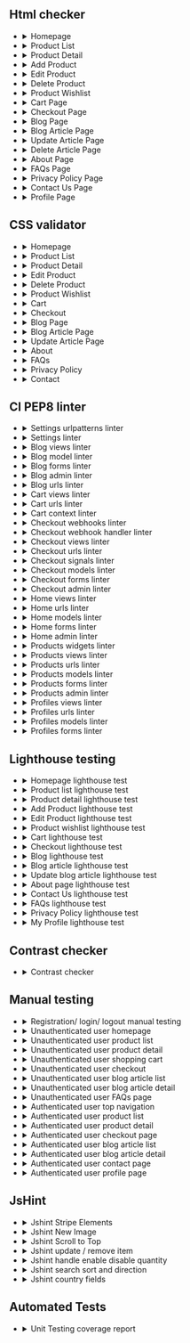 
## Html checker

- <details>
  <summary>Homepage</summary>

  - ![home page live site](readme_images/html-checker/html-checker-homepage.png)

  </details>

- <details>
  <summary>Product List</summary>

  - ![product list](readme_images/html-checker/html-checker-products-page.png)

  </details>

- <details>
  <summary>Product Detail</summary>

  - ![single product](readme_images/html-checker/html-checker-single-product.png)

  </details>

- <details>
  <summary>Add Product</summary>

  - ![add product](readme_images/html-checker/html-checker-add-product-page.png)

  </details>

- <details>
  <summary>Edit Product</summary>

  - ![edit product](readme_images/html-checker/html-checker-edit-product-page.png)

  </details>

- <details>
  <summary>Delete Product</summary>

  - ![delete product](readme_images/html-checker/html-checker-delete-product-page.png)

  </details>

- <details>
  <summary>Product Wishlist</summary>

  - ![product wishlist](readme_images/html-checker/html-checker-product-wishlist.png)

  </details>

- <details>
  <summary>Cart Page</summary>

  - ![cart page](readme_images/html-checker/html-checker-cart-page.png)

  </details>

- <details>
  <summary>Checkout Page</summary>

  - ![checkout page](readme_images/html-checker/html-checker-checkout-page.png)

  </details>

- <details>
  <summary>Blog Page</summary>

  - ![blog page](readme_images/html-checker/html-checker-blog-page.png)

  </details>

- <details>
  <summary>Blog Article Page</summary>

  - ![blog article page](readme_images/html-checker/html-checker-blog-article-page.png)

  </details>

- <details>

  <summary>Update Article Page</summary>

  - ![Update article page](readme_images/html-checker/html-checker-update-article-page.png)

  </details>

- <details>
  <summary>Delete Article Page</summary>

  - ![Delete article page](readme_images/html-checker/html-checker-delete-article-page.png)

  </details>

- <details>
  <summary>About Page</summary>

  - ![about page](readme_images/html-checker/html-checker-about-page.png)

  </details>

- <details>
  <summary>FAQs Page</summary>

  - ![faqs page](readme_images/html-checker/html-checker-faq-page.png)

  </details>

- <details>
  <summary>Privacy Policy Page</summary>

  - ![privacy policy page](readme_images/html-checker/html-checker-privacy-policy.png)

  </details>

- <details>
  <summary>Contact Us Page</summary>

  - ![contact us page](readme_images/html-checker/html-checker-contact-page.png)

  </details>

- <details>
  <summary>Profile Page</summary>

  - ![profile page](readme_images/html-checker/html-checker-profile-page.png)

  </details>

## CSS validator

- <details>
  <summary>Homepage</summary>

  - ![homepage](readme_images/css-checker/home-page-css-validation.png)
  
  </details>

- <details>
  <summary>Product List</summary>

  - ![product list](readme_images/css-checker/products-css-validation.png)
  
  </details>

- <details>
  <summary>Product Detail</summary>

  - ![product detail](readme_images/css-checker/single-product-css-validation.png)
  
  </details>

- <details>
  <summary>Edit Product</summary>

  - ![edit product](readme_images/css-checker/edit-product-css-validator.png)
  
  </details>

- <details>
  <summary>Delete Product</summary>

  - ![delete product](readme_images/css-checker/delete-product-css-validation.png)
  
  </details>

- <details>
  <summary>Product Wishlist</summary>

  - ![product wishlist](readme_images/css-checker/wishlist-css-validation.png)
  
  </details>

- <details>
  <summary>Cart</summary>

  - ![cart](readme_images/css-checker/cart-css-validation.png)
  
  </details>

- <details>
  <summary>Checkout</summary>

  - ![checkout](readme_images/css-checker/checkout-page-css-validation.png)
  
  </details>

- <details>
  <summary>Blog Page</summary>

  - ![blog page](readme_images/css-checker/blog-page-css-validation.png)
  
  </details>

- <details>
  <summary>Blog Article Page</summary>

  - ![blog article page](readme_images/css-checker/blog-article-css-validation.png)
  
  </details>

- <details>
  <summary>Update Article Page</summary>

  - ![update article page](readme_images/css-checker/update-article-css-validation.png)
  
  </details>

- <details>
  <summary>About</summary>

  - ![about](readme_images/css-checker/about-page-css-validation.png)
  
  </details>

- <details>
  <summary>FAQs</summary>

  - ![faqs](readme_images/css-checker/faq-page-css-validation.png)
  
  </details>

- <details>
  <summary>Privacy Policy</summary>

  - ![privacy policy](readme_images/css-checker/css-checker-privacy-policy.png)
  
  </details>

- <details>
  <summary>Contact</summary>

  - ![contact](readme_images/css-checker/contact-page-css-validation.png)
  
  </details>

## CI PEP8 linter

- <details>
  <summary>Settings urlpatterns linter</summary>

  - ![settings urlpatterns linter](readme_images/ci-pep8-linter/settings-urlpatterns-linter.png)
  
  </details>

- <details>
  <summary>Settings linter</summary>

  - ![settings linter](readme_images/ci-pep8-linter/settings-linter.png)
  
  </details>

- <details>
  <summary>Blog views linter</summary>

  - ![blog views linter](readme_images/ci-pep8-linter/blog-views-linter.png)
  
  </details>

- <details>
  <summary>Blog model linter</summary>

  - ![blog model linter](readme_images/ci-pep8-linter/blog-model-linter.png)
  
  </details>

- <details>
  <summary>Blog forms linter</summary>

  - ![blog forms linter](readme_images/ci-pep8-linter/blog-forms-linter.png)
  
  </details>

- <details>
  <summary>Blog admin linter</summary>

  - ![blog admin linter](readme_images/ci-pep8-linter/blog-admin-linter.png)
  
  </details>

- <details>
  <summary>Blog urls linter</summary>

  - ![blog urls linter](readme_images/ci-pep8-linter/blog-urls-linter.png)
  
  </details>

- <details>
  <summary>Cart views linter</summary>

  - ![cart views linter](readme_images/ci-pep8-linter/cart-views-linter.png)
  
  </details>

- <details>
  <summary>Cart urls linter</summary>

  - ![cart urls linter](readme_images/ci-pep8-linter/cart-urls-linter.png)
  
  </details>

- <details>
  <summary>Cart context linter</summary>

  - ![cart context linter](readme_images/ci-pep8-linter/cart-context-linter.png)
  
  </details>

- <details>
  <summary>Checkout webhooks linter</summary>

  - ![checkout webhooks linter](readme_images/ci-pep8-linter/checkout-webhooks-linter.png)
  
  </details>

- <details>
  <summary>Checkout webhook handler linter</summary>

  - ![checkout webhook handler linter](readme_images/ci-pep8-linter/checkout-webhook-handler.png)
  
  </details>

- <details>
  <summary>Checkout views linter</summary>

  - ![checkout views linter](readme_images/ci-pep8-linter/checkout-views-linter.png)
  
  </details>

- <details>
  <summary>Checkout urls linter</summary>

  - ![checkout urls linter](readme_images/ci-pep8-linter/checkout-urls-linter.png)
  
  </details>

- <details>
  <summary>Checkout signals linter</summary>

  - ![checkout signals linter](readme_images/ci-pep8-linter/checkout-signals-linter.png)
  
  </details>

- <details>
  <summary>Checkout models linter</summary>

  - ![checkout models linter](readme_images/ci-pep8-linter/checkout-models-linter.png)
  
  </details>

- <details>
  <summary>Checkout forms linter</summary>

  - ![checkout forms linter](readme_images/ci-pep8-linter/checkout-forms-linter.png)
  
  </details>

- <details>
  <summary>Checkout admin linter</summary>

  - ![checkout admin linter](readme_images/ci-pep8-linter/checkout-admin-linter.png)
  
  </details>

- <details>
  <summary>Home views linter</summary>

  - ![home views linter](readme_images/ci-pep8-linter/home-views-linter.png)
  
  </details>

- <details>
  <summary>Home urls linter</summary>

  - ![home urls linter](readme_images/ci-pep8-linter/home-urls-linter.png)
  
  </details>

- <details>
  <summary>Home models linter</summary>

  - ![home models linter](readme_images/ci-pep8-linter/home-models-linter.png)
  
  </details>

- <details>
  <summary>Home forms linter</summary>

  - ![home forms linter](readme_images/ci-pep8-linter/home-forms-linter.png)
  
  </details>

- <details>
  <summary>Home admin linter</summary>

  - ![home admin linter](readme_images/ci-pep8-linter/home-admin-linter.png)
  
  </details>

- <details>
  <summary>Products widgets linter</summary>

  - ![products widgets linter](readme_images/ci-pep8-linter/products-widgets-linter.png)
  
  </details>

- <details>
  <summary>Products views linter</summary>

  - ![products views linter](readme_images/ci-pep8-linter/products-views-linter.png)
  
  </details>

- <details>
  <summary>Products urls linter</summary>

  - ![products urls linter](readme_images/ci-pep8-linter/products-urls-linter.png)
  
  </details>

- <details>
  <summary>Products models linter</summary>

  - ![products models linter](readme_images/ci-pep8-linter/products-models-linter.png)
  
  </details>

- <details>
  <summary>Products forms linter</summary>

  - ![products forms linter](readme_images/ci-pep8-linter/products-forms-linter.png)
  
  </details>

- <details>
  <summary>Products admin linter</summary>

  - ![products admin linter](readme_images/ci-pep8-linter/products-admin-linter.png)
  
  </details>

- <details>
  <summary>Profiles views linter</summary>

  - ![profiles views linter](readme_images/ci-pep8-linter/profiles-views-linter.png)
  
  </details>

- <details>
  <summary>Profiles urls linter</summary>

  - ![profiles urls linter](readme_images/ci-pep8-linter/profiles-urls-linter.png)
  
  </details>

- <details>
  <summary>Profiles models linter</summary>

  - ![profiles models linter](readme_images/ci-pep8-linter/profiles-models-linter.png)
  
  </details>
- <details>
  <summary>Profiles forms linter</summary>

  - ![profiles forms linter](readme_images/ci-pep8-linter/profiles-forms-linter.png)
  
  </details>

## Lighthouse testing

- <details>
  <summary>Homepage lighthouse test</summary>

  - ![homepage lighthouse test](readme_images/lighthouse/homepage-lighthouse-test.png)
  
  </details>

- <details>
  <summary>Product list lighthouse test</summary>

  - ![product list lighthouse test](readme_images/lighthouse/products-lighthouse-test.png)
  
  </details>

- <details>
  <summary>Product detail lighthouse test</summary>

  - ![product detail  lighthouse test](readme_images/lighthouse/single-product-lighthouse-test.png)
  
  </details>

- <details>
  <summary>Add Product lighthouse test</summary>

  - ![add product lighthouse test](readme_images/lighthouse/add-product-lighthouse-test.png)
  
  </details>

- <details>
  <summary>Edit Product lighthouse test</summary>

  - ![edit product lighthouse test](readme_images/lighthouse/edit-product-lighthouse-test.png)
  
  </details>

- <details>
  <summary>Product wishlist lighthouse test</summary>

  - ![product wishlist lighthouse test](readme_images/lighthouse/wishlist-lighthouse-test.png)
  
  </details>

- <details>
  <summary>Cart lighthouse test</summary>

  - ![cart lighthouse test](readme_images/lighthouse/cart-lighthouse-test.png)
  
  </details>

- <details>
  <summary>Checkout lighthouse test</summary>

  - ![checkout lighthouse test](readme_images/lighthouse/checkout-lighthouse-test.png)
  
  </details>

- <details>
  <summary>Blog lighthouse test</summary>

  - ![blog lighthouse test](readme_images/lighthouse/blog-lighthouse-test.png)
  
  </details>

- <details>
  <summary>Blog article lighthouse test</summary>

  - ![blog article lighthouse test](readme_images/lighthouse/blog-article-lighthouse-test.png)
  
  </details>

- <details>
  <summary>Update blog article lighthouse test</summary>

  - ![update blog article lighthouse test](readme_images/lighthouse/update-blog-article-lighthouse-test.png)
  
  </details>

- <details>
  <summary>About page lighthouse test</summary>

  - ![about page lighthouse test](readme_images/lighthouse/about-page-lighthouse-test.png)
  
  </details>

- <details>
  <summary>Contact Us lighthouse test</summary>

  - ![contact us lighthouse test](readme_images/lighthouse/contact-us-lighthouse-test.png)
  
  </details>

- <details>
  <summary>FAQs lighthouse test</summary>

  - ![FAQs lighthouse test](readme_images/lighthouse/faqs-lighthouse-test.png)
  
  </details>

- <details>
  <summary>Privacy Policy lighthouse test</summary>

  - ![privacy policy lighthouse test](readme_images/lighthouse/privacy-policy-lighthouse-test.png)
  
  </details>

- <details>
  <summary>My Profile lighthouse test</summary>

  - ![my profile lighthouse test](readme_images/lighthouse/my-profile-lighthouse-test.png)
  
  </details>

## Contrast checker

- <details>
  <summary>Contrast checker</summary>

  - ![contrast checker](readme_images/webaim-contrast-checker.png)
  
  </details>

## Manual testing

- <details>
  <summary>Registration/ login/ logout manual testing</summary>

  - ![registration/login/logout manual testing](readme_images/manual-testing/manual-testing-registration-login-logout.png)
  
  </details>

- <details>
  <summary>Unauthenticated user homepage</summary>

  - ![unauthenticated user homepage](readme_images/manual-testing/manual-testing-unauthenticated-user-homepage.png)
  
  </details>

- <details>
  <summary>Unauthenticated user product list</summary>

  - ![unauthenticated user product list](readme_images/manual-testing/manual-testing-unauthenticated-user-product-list.png)
  
  </details>

- <details>
  <summary>Unauthenticated user product detail</summary>

  - ![unauthenticated user product detail](readme_images/manual-testing/manual-testing-unauthenticated-user-product-detail.png)
  
  </details>

- <details>
  <summary>Unauthenticated user shopping cart</summary>

  - ![unauthenticated user shopping cart](readme_images/manual-testing/manual-testing-unauthenticated-user-shopping-cart.png)
  
  </details>

- <details>
  <summary>Unauthenticated user checkout</summary>

  - ![unauthenticated user checkout](readme_images/manual-testing/manual-testing-unauthenticated-user-checkout.png)
  
  </details>

- <details>
  <summary>Unauthenticated user blog article list</summary>

  - ![unauthenticated user blog article list](readme_images/manual-testing/manual-testing-blog-article-list.png)
  
  </details>

- <details>
  <summary>Unauthenticated user blog article detail</summary>

  - ![unauthenticated user blog article detail](readme_images/manual-testing/manual-testing-unauthenticated-user-article-detail.png)
  
  </details>

- <details>
  <summary>Unauthenticated user FAQs page</summary>

  - ![unauthenticated user faqs page](readme_images/manual-testing/manual-testing-unathenticated-faqs-page.png)
  
  </details>

- <details>
  <summary>Authenticated user top navigation</summary>

  - ![authenticated user top navigation](readme_images/manual-testing/manual-testing-authenticated-user-topnav.png)
  
  </details>

- <details>
  <summary>Authenticated user product list</summary>

  - ![authenticated user product list](readme_images/manual-testing/manual-testing-authenticated-user-product-list.png)
  
  </details>

- <details>
  <summary>Authenticated user product detail</summary>

  - ![authenticated user product detail](readme_images/manual-testing/manual-testing-authenticated-user-product-detail.png)
  
  </details>

- <details>
  <summary>Authenticated user checkout page</summary>

  - ![authenticated user checkout page](readme_images/manual-testing/manual-testing-authenticated-user-checkout.png)
  
  </details>

- <details>
  <summary>Authenticated user blog article list</summary>

  - ![authenticated user blog article list](readme_images/manual-testing/manual-testing-authenticated-user-blog-article-list.png)
  
  </details>
  
- <details>
  <summary>Authenticated user blog article detail</summary>

  - ![authenticated user blog article detail](readme_images/manual-testing/manual-testing-authenticated-user-blog-article-detail.png)
  
  </details>

- <details>
  <summary>Authenticated user contact page</summary>

  - ![authenticated user contact page](readme_images/manual-testing/manual-testing-authenticated-user-contact-page.png)
  
  </details>

- <details>
  <summary>Authenticated user profile page</summary>

  - ![authenticated user profile page](readme_images/manual-testing/manual-testing-authenticated-user-profile-page.png)
  
  </details>

## JsHint

- <details>
  <summary>Jshint Stripe Elements</summary>

  - ![Jshint stripe elements](readme_images/jshint/jshint-stripe-elements.png)

  </details>

- <details>
  <summary>Jshint New Image</summary>

  - ![Jshint new image](readme_images/jshint/jshint-new-image.png)

  </details>

- <details>
  <summary>Jshint Scroll to Top</summary>

  - ![Jshint scroll to top](readme_images/jshint/jshint-scroll-to-top.png)

  </details>

- <details>
  <summary>Jshint update / remove item</summary>

  - ![Jshint update / remove](readme_images/jshint/jshint-update-remove-item.png)

  </details>

- <details>
  <summary>Jshint handle enable disable quantity</summary>

  - ![Jshint handle enable disable quantity](readme_images/jshint/jshint-handle-enable-disable-quantity.png)

  </details>

- <details>
  <summary>Jshint search sort and direction</summary>

  - ![Jshint search sort and direction](readme_images/jshint/jshint-product-sort-and-direction.png)

  </details>

- <details>
  <summary>Jshint country fields</summary>

  - ![Jshint country fields](readme_images/jshint/jshint-country-fields.png)

  </details>

## Automated Tests

- <details>
  <summary>Unit Testing coverage report</summary>

  - ![Unittest TestCase coverage](readme_images/test-coverage.png)
  
  - Failed tests:
  
    - ![Unittest TestCase failed tests](readme_images/failed-automated-tests.png)
  
  </details>
